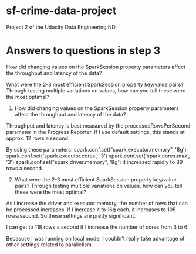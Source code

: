 # sf-crime-data-project
Project 2 of the Udacity Data Engineering ND

# Answers to questions in step 3

How did changing values on the SparkSession property parameters affect the throughput and latency of the data?


What were the 2-3 most efficient SparkSession property key/value pairs? Through testing multiple variations on values, how can you tell these were the most optimal?

1. How did changing values on the SparkSession property parameters affect the throughput and latency of the data?

Throughput and latency is best measured by the processedRowsPerSecond parameter in the Progress Reporter. If I use default settings, this stands at approx. 12 rows a second. 

By using these parameters: 
    spark.conf.set("spark.executor.memory", '8g')
    spark.conf.set('spark.executor.cores', '3')
    spark.conf.set('spark.cores.max', '3')
    spark.conf.set("spark.driver.memory", '8g')
it increased rapidly to 89 rows a second.

2. What were the 2-3 most efficient SparkSession property key/value pairs? Through testing multiple variations on values, how can you tell these were the most optimal? 

As I increase the driver and executor memory, the number of rows that can be processed increases. If I increase it to 16g each, it increases to 105 rows/second. So these settings are pretty significant.  

I can get to 118 rows a second if I increase the number of cores from 3 to 6. 

Becasuse I was running on local mode, I couldn't really take advantage of other settings related to parallelism. 
